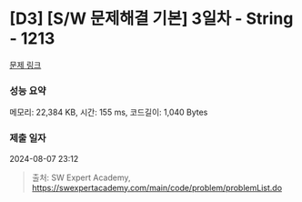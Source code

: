 # [D3] [S/W 문제해결 기본] 3일차 - String - 1213 

[문제 링크](https://swexpertacademy.com/main/code/problem/problemDetail.do?contestProbId=AV14P0c6AAUCFAYi) 

### 성능 요약

메모리: 22,384 KB, 시간: 155 ms, 코드길이: 1,040 Bytes

### 제출 일자

2024-08-07 23:12



> 출처: SW Expert Academy, https://swexpertacademy.com/main/code/problem/problemList.do
